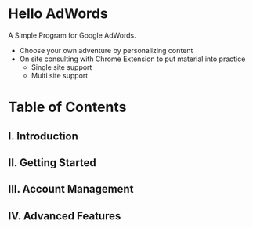# Hello AdWords
A Simple Program for Google AdWords.

* Choose your own adventure by personalizing content
* On site consulting with Chrome Extension to put material into practice
    * Single site support
    * Multi site support

# Table of Contents
## I. Introduction

## II. Getting Started

## III. Account Management

## IV. Advanced Features
